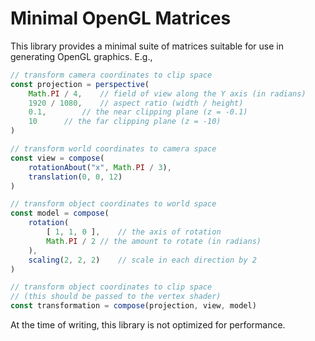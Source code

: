 # Minimal OpenGL Matrices

This library provides a minimal suite of matrices suitable for use in generating OpenGL graphics. E.g.,

```ts
// transform camera coordinates to clip space
const projection = perspective(
	Math.PI / 4,	// field of view along the Y axis (in radians)
	1920 / 1080,	// aspect ratio (width / height)
	0.1,		// the near clipping plane (z = -0.1)
	10		// the far clipping plane (z = -10)
)

// transform world coordinates to camera space
const view = compose(
	rotationAbout("x", Math.PI / 3),
	translation(0, 0, 12)
)

// transform object coordinates to world space
const model = compose(
	rotation(
		[ 1, 1, 0 ],	// the axis of rotation
		Math.PI / 2	// the amount to rotate (in radians)
	),
	scaling(2, 2, 2)	// scale in each direction by 2
)

// transform object coordinates to clip space
// (this should be passed to the vertex shader)
const transformation = compose(projection, view, model)
```

At the time of writing, this library is not optimized for performance.
